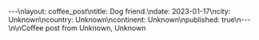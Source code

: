 ---\nlayout: coffee_post\ntitle: Dog friend.\ndate: 2023-01-17\ncity: Unknown\ncountry: Unknown\ncontinent: Unknown\npublished: true\n---\n\nCoffee post from Unknown, Unknown